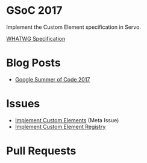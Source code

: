 # GSoC 2017

Implement the Custom Element specification in Servo.

[WHATWG Specification](https://html.spec.whatwg.org/multipage/#custom-elements)

# Blog Posts
 * [Google Summer of Code 2017](https://cbrewster.github.io/2017/05/04/google-summer-of-code/)

# Issues
 * [Implement Custom Elements](https://github.com/servo/servo/issues/9372) (Meta Issue)
 * [Implement Custom Element Registry](https://github.com/servo/servo/issues/16753)

# Pull Requests
